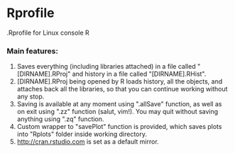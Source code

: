 # Rprofile
.Rprofile for Linux console R

### Main features:
1. Saves everything (including libraries attached) in a file called "[DIRNAME].RProj" and history in a file called "[DIRNAME].RHist".
2. [DIRNAME].RProj being opened by R loads history, all the objects, and attaches back all the libraries, so that you can continue working without any stop.
3. Saving is available at any moment using ".allSave" function, as well as on exit using ".zz" function (salut, vim!). You may quit without saving anything using ".zq" function.
4. Custom wrapper to "savePlot" function is provided, which saves plots into "Rplots" folder inside working directory.
5. http://cran.rstudio.com is set as a default mirror.
